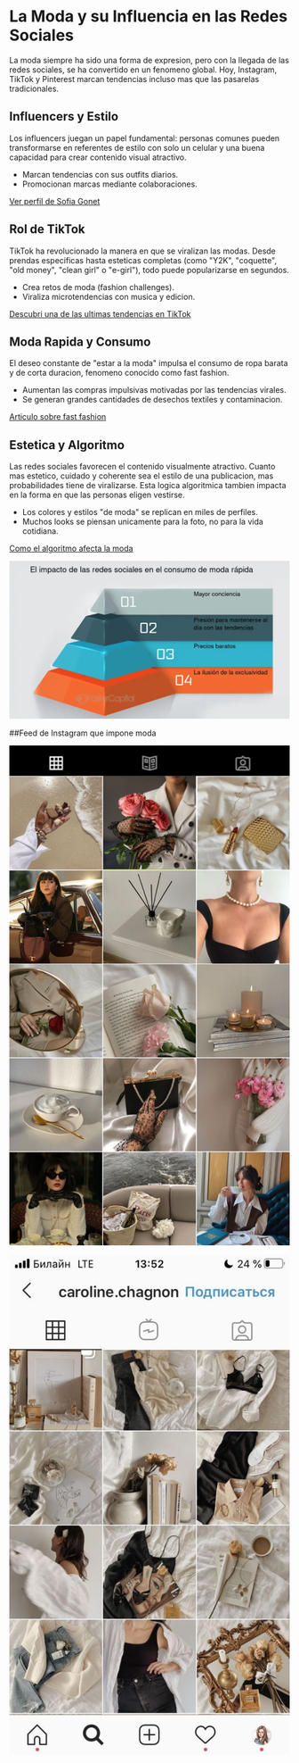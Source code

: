 # La Moda y su Influencia en las Redes Sociales

La moda siempre ha sido una forma de expresion, pero con la llegada de las redes sociales, se ha convertido en un fenomeno global. Hoy, Instagram, TikTok y Pinterest marcan tendencias incluso mas que las pasarelas tradicionales.

## Influencers y Estilo

Los influencers juegan un papel fundamental: personas comunes pueden transformarse en referentes de estilo con solo un celular y una buena capacidad para crear contenido visual atractivo.

- Marcan tendencias con sus outfits diarios.
- Promocionan marcas mediante colaboraciones.

[Ver perfil de Sofia Gonet](https://www.instagram.com/sofiagonet?igsh=dWpuc2NsbjE1d2o3)


## Rol de TikTok

TikTok ha revolucionado la manera en que se viralizan las modas. Desde prendas especificas hasta esteticas completas (como "Y2K", "coquette", "old money", "clean girl" o "e-girl"), todo puede popularizarse en segundos.

- Crea retos de moda (fashion challenges).
- Viraliza microtendencias con musica y edicion.

[Descubri una de las ultimas tendencias en TikTok](https://vm.tiktok.com/ZMBEXGwW4/)


## Moda Rapida y Consumo

El deseo constante de "estar a la moda" impulsa el consumo de ropa barata y de corta duracion, fenomeno conocido como fast fashion.

- Aumentan las compras impulsivas motivadas por las tendencias virales.
- Se generan grandes cantidades de desechos textiles y contaminacion.

[Articulo sobre fast fashion](https://cnnespanol.cnn.com/2023/11/25/que-es-fast-fashion-moda-rapida-trax)


## Estetica y Algoritmo

Las redes sociales favorecen el contenido visualmente atractivo. Cuanto mas estetico, cuidado y coherente sea el estilo de una publicacion, mas probabilidades tiene de viralizarse. Esta logica algoritmica tambien impacta en la forma en que las personas eligen vestirse.

- Los colores y estilos "de moda" se replican en miles de perfiles.
- Muchos looks se piensan unicamente para la foto, no para la vida cotidiana.

[Como el algoritmo afecta la moda](https://www.infobae.com/opinion/2024/01/26/los-algoritmos-en-las-pasarelas-de-la-moda/) 

![Estetica_algoritmo](Imagenes/estetica_algoritmo.png)

##Feed de Instagram que impone moda

![Feed_ig1](Imagenes/feed_ig.png)

![Feed_ig2](Imagenes/feed_ig2.jpg)




